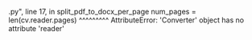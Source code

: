 .py", line 17, in split_pdf_to_docx_per_page
    num_pages = len(cv.reader.pages)
                    ^^^^^^^^^
AttributeError: 'Converter' object has no attribute 'reader'
